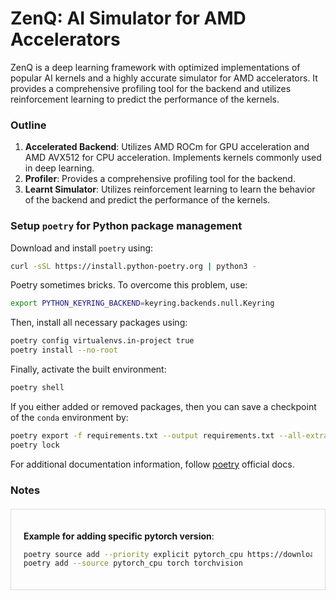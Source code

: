 # ZenQ: AI Simulator for AMD Accelerators

ZenQ is a deep learning framework with optimized implementations of popular AI kernels and a highly accurate simulator for AMD accelerators. It provides a comprehensive profiling tool for the backend and utilizes reinforcement learning to predict the performance of the kernels.

### Outline

1. **Accelerated Backend**: Utilizes AMD ROCm for GPU acceleration and AMD AVX512 for CPU acceleration. Implements kernels commonly used in deep learning.
2. **Profiler**: Provides a comprehensive profiling tool for the backend.
3. **Learnt Simulator**: Utilizes reinforcement learning to learn the behavior of the backend and predict the performance of the kernels.

### Setup `poetry` for Python package management

Download and install `poetry` using:

```bash
curl -sSL https://install.python-poetry.org | python3 -
```

Poetry sometimes bricks. To overcome this problem, use:

```bash
export PYTHON_KEYRING_BACKEND=keyring.backends.null.Keyring
```

Then, install all necessary packages using:

```bash
poetry config virtualenvs.in-project true
poetry install --no-root
```

Finally, activate the built environment:

```bash
poetry shell
```

If you either added or removed packages, then you can save a checkpoint of the `conda` environment by:

```bash
poetry export -f requirements.txt --output requirements.txt --all-extras
poetry lock
```

For additional documentation information, follow [poetry](https://python-poetry.org/docs/#installing-with-the-official-installer) official docs.

### Notes

<div style="border: 1px solid #ddd; padding: 20px; margin: 20px 0;">

**Example for adding specific pytorch version**:

```bash
poetry source add --priority explicit pytorch_cpu https://download.pytorch.org/whl/cpu
poetry add --source pytorch_cpu torch torchvision
```

</div>
